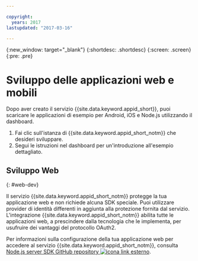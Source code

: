 ```yaml
---

copyright:
  years: 2017
lastupdated: "2017-03-16"

---
```


{:new_window: target="_blank"}
{:shortdesc: .shortdesc}
{:screen: .screen}
{:pre: .pre}

# Sviluppo delle applicazioni web e mobili

Dopo aver creato il servizio {{site.data.keyword.appid_short}}, puoi scaricare le applicazioni di esempio per Android, iOS e Node.js utilizzando il dashboard.

1. Fai clic sull'istanza di {{site.data.keyword.appid_short_notm}} che desideri sviluppare.
2. Segui le istruzioni nel dashboard per un'introduzione all'esempio dettagliato.



## Sviluppo Web
{: #web-dev}

Il servizio {{site.data.keyword.appid_short_notm}} protegge la tua applicazione web e non richiede alcuna SDK speciale. Puoi utilizzare provider di identità differenti in aggiunta alla protezione fornita dal servizio. L'integrazione {{site.data.keyword.appid_short_notm}} abilita tutte le applicazioni web, a prescindere dalla tecnologia che le implementa, per usufruire dei vantaggi del protocollo OAuth2.

Per informazioni sulla configurazione della tua applicazione web per accedere al servizio {{site.data.keyword.appid_short_notm}}, consulta <a href="https://github.com/ibm-cloud-security/appid-serversdk-nodejs" target="_blank">Node.js server SDK GitHub repository <img src="../../icons/launch-glyph.svg" alt="icona link esterno"></a>.
